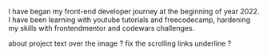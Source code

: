 I have began my front-end developer journey at the beginning of year 2022. I have been learning with youtube tutorials and freecodecamp, hardening my skills with frontendmentor and codewars challenges.

about project text over the image ? 
fix the scrolling links underline ? 